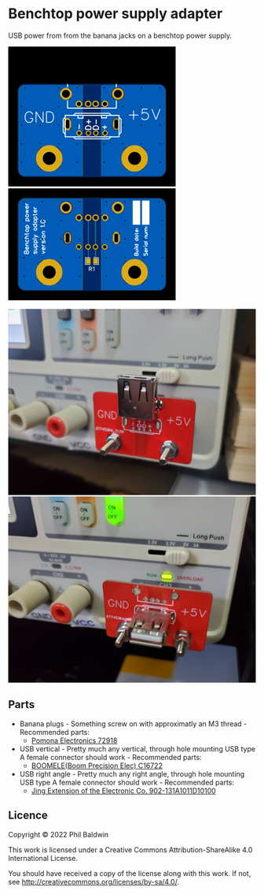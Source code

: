 Benchtop power supply adapter
=============================

USB power from from the banana jacks on a benchtop power supply.

![./Exports-v1.0/Top.svg](./Exports-v1.0/Top.svg)
![./Exports-v1.0/Bottom.svg](./Exports-v1.0/Bottom.svg)

![Photo of assembled board](board-photo-1.jpg)
![Photo of assembled board](board-photo-2.jpg)

Parts
-----

* Banana plugs - Something screw on with approximatly an M3 thread - Recommended parts:
    * [Pomona Electronics 72918](https://www.digikey.com/en/products/detail/pomona-electronics/72918/1196334)
* USB vertical - Pretty much any vertical, through hole mounting USB type A female connector should work - Recommended parts:
    * [BOOMELE(Boom Precision Elec) C16722](https://lcsc.com/product-detail/USB-Connectors_BOOMELE-Boom-Precision-Elec-C16722_C16722.html)
* USB right angle - Pretty much any right angle, through hole mounting USB type A female connector should work - Recommended parts:
    * [Jing Extension of the Electronic Co. 902-131A1011D10100](https://lcsc.com/product-detail/USB-Connectors_Jing-Extension-of-the-Electronic-Co-902-131A1011D10100_C2345.html)

Licence
-------

Copyright © 2022 Phil Baldwin

This work is licensed under a Creative Commons Attribution-ShareAlike 4.0 International License.

You should have received a copy of the license along with this work. If not, see <http://creativecommons.org/licenses/by-sa/4.0/>.
